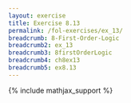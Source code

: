 ```yaml
---
layout: exercise
title: Exercise 8.13
permalink: /fol-exercises/ex_13/
breadcrumb: 8-First-Order-Logic
breadcrumb2: ex_13
breadcrumb3: 8firstOrderLogic
breadcrumb4: ch8ex13
breadcrumb5: ex8.13
---
```


{% include mathjax_support %}

